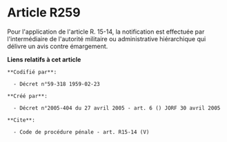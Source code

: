 # Article R259

Pour l'application de l'article R. 15-14, la notification est effectuée par l'intermédiaire de l'autorité militaire ou
administrative hiérarchique qui délivre un avis contre émargement.

**Liens relatifs à cet article**

	**Codifié par**:

	  - Décret n°59-318 1959-02-23

	**Créé par**:

	  - Décret n°2005-404 du 27 avril 2005 - art. 6 () JORF 30 avril 2005

	**Cite**:

	  - Code de procédure pénale - art. R15-14 (V)
